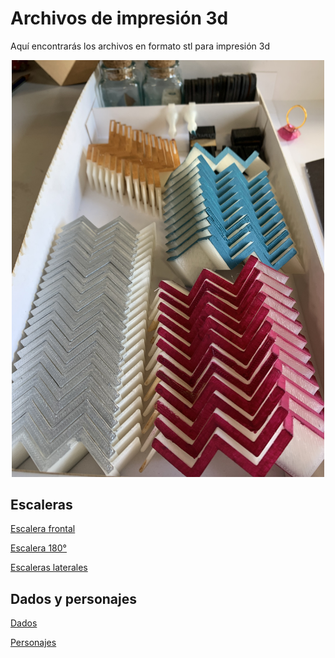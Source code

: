 # Archivos de impresión 3d

Aquí encontrarás los archivos en formato stl para impresión 3d

 <div>
<p style = 'text-align:center;'>
<img src="imagenes/5.jpg" 
width="500px">
</p>
</div>

## Escaleras

[Escalera frontal](escaleras/escalera-frontal.stl)

[Escalera 180°](escaleras/escalera180.stl)

[Escaleras laterales](escaleras/escalera-lateral.stl)


## Dados y personajes

[Dados](dados-personajes/dados.stl)

[Personajes](dados-personajes/alquimista.stl)